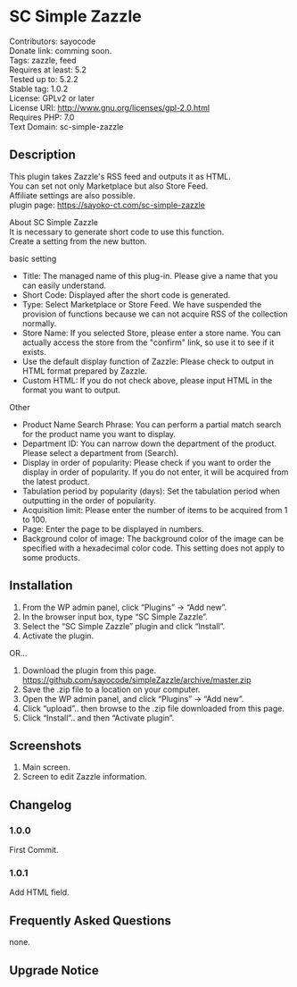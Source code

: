 # SC Simple Zazzle  
Contributors: sayocode  
Donate link: comming soon.  
Tags: zazzle, feed  
Requires at least: 5.2  
Tested up to: 5.2.2  
Stable tag: 1.0.2  
License: GPLv2 or later  
License URI: http://www.gnu.org/licenses/gpl-2.0.html  
Requires PHP: 7.0  
Text Domain: sc-simple-zazzle  


## Description  

This plugin takes Zazzle's RSS feed and outputs it as HTML.  
You can set not only Marketplace but also Store Feed.  
Affiliate settings are also possible.  
plugin page: https://sayoko-ct.com/sc-simple-zazzle  

About SC Simple Zazzle  
It is necessary to generate short code to use this function.  
Create a setting from the new button.  

basic setting  
* Title: The managed name of this plug-in. Please give a name that you can easily understand.  
* Short Code: Displayed after the short code is generated.  
* Type: Select Marketplace or Store Feed. We have suspended the provision of functions because we can not acquire RSS of the collection normally.  
* Store Name: If you selected Store, please enter a store name. You can actually access the store from the "confirm" link, so use it to see if it exists.  
* Use the default display function of Zazzle: Please check to output in HTML format prepared by Zazzle.  
* Custom HTML: If you do not check above, please input HTML in the format you want to output.  

Other  
* Product Name Search Phrase: You can perform a partial match search for the product name you want to display.  
* Department ID: You can narrow down the department of the product. Please select a department from (Search).  
* Display in order of popularity: Please check if you want to order the display in order of popularity. If you do not enter, it will be acquired from the latest product.  
* Tabulation period by popularity (days): Set the tabulation period when outputting in the order of popularity.  
* Acquisition limit: Please enter the number of items to be acquired from 1 to 100.  
* Page: Enter the page to be displayed in numbers.  
* Background color of image: The background color of the image can be specified with a hexadecimal color code. This setting does not apply to some products.  


## Installation  
1. From the WP admin panel, click “Plugins” -> “Add new”.  
2. In the browser input box, type “SC Simple Zazzle”.  
3. Select the “SC Simple Zazzle” plugin and click “Install”.  
4. Activate the plugin.  
  
OR…  
  
1. Download the plugin from this page. https://github.com/sayocode/simpleZazzle/archive/master.zip  
2. Save the .zip file to a location on your computer.  
3. Open the WP admin panel, and click “Plugins” -> “Add new”.  
4. Click “upload”.. then browse to the .zip file downloaded from this page.  
5. Click “Install”.. and then “Activate plugin”.  

## Screenshots  

1. Main screen.  
2. Screen to edit Zazzle information.  

## Changelog  
  
### 1.0.0  
First Commit.  
  
### 1.0.1  
Add HTML field.  

## Frequently Asked Questions 
none.

## Upgrade Notice

